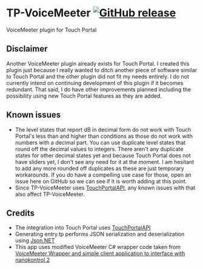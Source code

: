 # TP-VoiceMeeter [![GitHub release](https://img.shields.io/github/release/jaybz/TP-VoiceMeeter.svg)](https://GitHub.com/jaybz/TP-VoiceMeeter/releases/)
VoiceMeeter plugin for Touch Portal

## Disclaimer
Another VoiceMeeter plugin already exists for Touch Portal. I created this plugin just because I really wanted to ditch another piece of software similar to Touch Portal and the other plugin did not fit my needs entirely. I do not currently intend on continuing development of this plugin if it becomes redundant. That said, I do have other improvements planned including the possibility using new Touch Portal features as they are added.

## Known issues
- The level states that report dB in decimal form do not work with Touch Portal's less than and higher than conditions as those do not work with numbers with a decimal part. You can use duplicate level states that round off the decimal values to integers. There aren't any duplicate states for other decimal states yet and because Touch Portal does not have sliders yet, I don't see any need for it at the moment. I am hesitant to add any more rounded off duplicates as these are just temporary workarounds. If you do have a compelling use case for those, open an issue here on GitHub so we can see if it is worth adding at this point.
- Since TP-VoiceMeeter uses [TouchPortalAPI](https://github.com/tlewis17/TouchPortalAPI), any known issues with that also affect TP-VoiceMeeter.

## Credits
- The integration into Touch Portal uses [TouchPortalAPI](https://github.com/tlewis17/TouchPortalAPI)
- Generating entry.tp performs JSON serialization and deserialization using [Json.NET](https://github.com/JamesNK/Newtonsoft.Json)
- This app uses modified VoiceMeeter C# wrapper code taken from [VoiceMeeter Wrapper and simple client application to interface with nanokontrol 2](https://github.com/tocklime/VoiceMeeterWrapper/)
